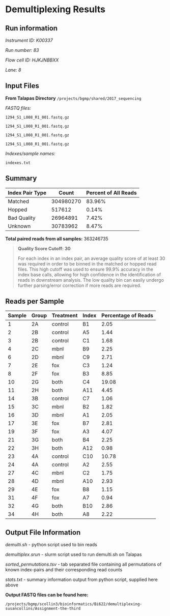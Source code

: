 # Demultiplexing Results  

## Run information

*Instrument ID: K00337*

*Run number: 83*

*Flow cell ID: HJKJNBBXX*

*Lane: 8*


## Input Files

**From Talapas Directory** `/projects/bgmp/shared/2017_sequencing`

*FASTQ files:*

`1294_S1_L008_R1_001.fastq.gz`

`1294_S1_L008_R1_001.fastq.gz`

`1294_S1_L008_R1_001.fastq.gz`

`1294_S1_L008_R1_001.fastq.gz`

*Indexes/sample names:*

`indexes.txt`


## Summary

| Index Pair Type | Count | Percent of All Reads |
|---|---|---|
| Matched | 304980270 | 83.96% |
| Hopped | 517612 | 0.14% |
| Bad Quality | 26964891 | 7.42% |
| Unknown | 30783962 | 8.47% |

**Total paired reads from all samples:** 363246735


>**Quality Score Cutoff: 30**
>
>For each index in an index pair, an average quality score of at least 30 was required in order to be binned in the matched or hopped read files.
>This high cutoff was used to ensure 99.9% accuracy in the index base calls, allowing for high confidence in the identification of reads in downstream analysis.
>The low quality bin can easily undergo further parsing/error correction if more reads are required.

## Reads per Sample

| Sample | Group | Treatment | Index | Percentage of Reads |
|---|---|---|---|---|
| 1 |	2A | control | B1 |	2.05 |
| 2	| 2B | control | A5 | 1.44 |
| 3 | 2B | control | C1 | 1.68 |
| 4 | 2C | mbnl | B9 | 2.25 |
| 6 | 2D | mbnl | C9 | 2.71 |
| 7 | 2E | fox | C3 | 1.24 |
| 8 | 2F | fox | B3 | 8.85 |
| 10 | 2G | both | C4 | 19.08 |
| 11 | 2H | both | A11 | 4.45 |
| 14 | 3B	| control | C7 | 1.06 |
| 15 | 3C | mbnl | B2 | 1.82 |
| 16 | 3D | mbnl | A1 | 2.05 |
| 17 | 3E | fox | B7 | 2.81 |
| 19 | 3F | fox | A3 | 4.07 |
| 21 | 3G | both | B4 | 2.25 |
| 22 | 3H | both | A12 | 0.98 |
| 23 | 4A | control | C10 | 10.78 |
| 24 | 4A | control | A2 | 2.55 |
| 27 | 4C | mbnl | C2 | 1.75 |
| 28 | 4D | mbnl | A10 | 2.93 |
| 29 | 4E | fox | B8 | 1.15 |
| 31 | 4F | fox | A7 | 0.94 |
| 32 | 4G | both | B10 | 2.86 |
| 34 | 4H | both | A8 | 2.22 |


## Output File Information

*demulti.sh* - python script used to bin reads

*demultiplex.srun* - slurm script used to run demulti.sh on Talapas

*sorted_permutations.tsv* - tab separated file containing all permutations of known index-pairs and their corresponding read counts 

*stats.txt* - summary information output from python script, supplied here above

**Output FASTQ files can be found here:**

`/projects/bgmp/scollin3/bioinformatics/Bi622/demultiplexing-susancollins/Assignment-the-third`
